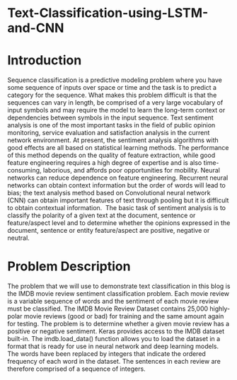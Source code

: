 # Text-Classification-using-LSTM-and-CNN
# Introduction
Sequence classification is a predictive modeling problem where you have some sequence of inputs over space or time and the task is to predict a category for the sequence.
What makes this problem difficult is that the sequences can vary in length, be comprised of a very large vocabulary of input symbols and may require the model to learn the long-term context or dependencies between symbols in the input sequence.
Text sentiment analysis is one of the most important tasks in the field
of public opinion monitoring, service evaluation and satisfaction analysis in the current network environment. At present, the sentiment analysis algorithms with good effects are all based on statistical learning methods. The performance of this method depends on the quality of feature extraction, while good feature engineering requires a high degree of expertise and is also time-consuming, laborious, and affords poor opportunities for mobility. Neural networks can reduce dependence on feature engineering.
Recurrent neural networks can obtain context information but the order
of words will lead to bias; the text analysis method based on Convolutional neural network (CNN) can obtain important features of text through pooling but it is difficult to obtain contextual information. 
The basic task of sentiment analysis is to classify the polarity of a given text at the document, sentence or feature/aspect level and to determine whether the opinions expressed in the document, sentence or entity feature/aspect are positive, negative or neutral.
# Problem Description
The problem that we will use to demonstrate text classification in this blog is the IMDB movie review sentiment classification problem. Each movie review is a variable sequence of words and the sentiment of each movie review must be classified.
The IMDB Movie Review Dataset contains 25,000 highly-polar movie reviews (good or bad) for training and the same amount again for testing. The problem is to determine whether a given movie review has a positive or negative sentiment.
Keras provides access to the IMDB dataset built-in. The imdb.load_data() function allows you to load the dataset in a format that is ready for use in neural network and deep learning models.
The words have been replaced by integers that indicate the ordered frequency of each word in the dataset. The sentences in each review are therefore comprised of a sequence of integers.
